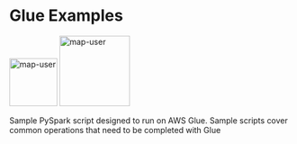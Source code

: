 # Glue Examples

<img width="85" alt="map-user" src="https://img.shields.io/badge/views-569-green"> <img width="125" alt="map-user" src="https://img.shields.io/badge/unique visits-131-green">

Sample PySpark script designed to run on AWS Glue. Sample scripts cover common operations that need to be completed with Glue
